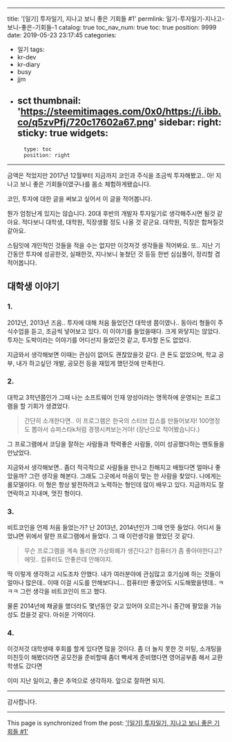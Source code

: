 
---
title: '[일기] 투자일기, 지나고 보니 좋은 기회들 #1'
permlink: 일기-투자일기-지나고-보니-좋은-기회들-1
catalog: true
toc_nav_num: true
toc: true
position: 9999
date: 2019-05-23 23:17:45
categories:
- 일기
tags:
- kr-dev
- kr-diary
- busy
- jjm
- sct
thumbnail: 'https://steemitimages.com/0x0/https://i.ibb.co/q5zvPfj/720c17602a67.png'
sidebar:
    right:
        sticky: true
widgets:
    -
        type: toc
        position: right
---



금액은 적었지만 2017년 12월부터 지금까지 코인과 주식을 조금씩 투자해봤고.. 아! 지나고 보니 좋은 기회들이였구나를 몸소 체험하게됐습니다. 

코인, 투자에 대한 글을 써보고 싶어서 이 글을 적어봅니다.

뭔가 엄청난게 있지는 않습니다. 
20대 후반의 개발자 투자일기로 생각해주시면 될것 같아요.
적다보니 대학생, 대학원, 직장생활 정도 나올 것 같군요.
대학원, 직장은 합쳐질것 같아요.

스팀잇에 개인적인 것들을 적을 수는 없지만 이것저것 생각들을 적어봐요.
또.. 지난 기간동안 투자에 성공한것, 실패한것, 지나보니 놓쳤던 것 등등 한번 심심풀이, 정리할 겸 적어봅니다.

## 대학생 이야기

### 1.
2012년, 2013년 즈음.. 투자에 대해 처음 들었던건 대학생 쯤이였나.. 
동아리 형들이 주식수업을 듣고, 조금씩 넣어보고 있다. 이 이야기를 들었을때다. 크게 와닿지는 않았다.
투자는 도박이라는 이야기를 어디선지 들었던것 같고, 투자할 돈도 없었다. 

지금와서 생각해보면 이때는 관심이 없어도 괜찮았을것 같다. 큰 돈도 없었으며, 학교 공부, 내가 하고싶던 개발, 공모전 등을 재밌게 했던것에 만족한다.

### 2.
대학교 3학년쯤인가
그때 나는 소프트웨어 인재 양성이라는 명목하에 운영되는 프로그램을 할 기회가 생겼었다. 
> 간단히 소개한다면.. 이 프로그램은 한국의 스티브 잡스를 만들어보자! 100명정도 뽑아서 슈퍼스타k처럼 경쟁시켜보는거야! (장난으로 적어봤습니다.)
 
그 프로그램에서 코딩을 잘하는 사람들과 학력좋은 사람들, 이미 성공했다하는 멘토들을 만났었다. 

지금와서 생각해보면.. 좀더 적극적으로 사람들을 만나고 친해지고 배웠다면 얼마나 좋았을까? 그런 생각을 해본다.
그래도 그곳에서 마음이 맞는 한 사람을 찾았다. 나에게는 롤모델이다. 이 형은 항상 발전하려고 노력하는 형인데 많이 배우고 있다. 지금까지도 잘 연락하고 지내며, 멋진 형이다.

### 3.
비트코인을 언제 처음 들었는가? 
난 2013년, 2014년인가 그때 언뜻 들었다. 어디서 들었냐면 위에서 말한 프로그램에서 들었다.
그 때 이런생각을 했었던 것 같다.
> 무슨 프로그램을 계속 돌리면 가상화폐가 생긴다고? 컴퓨터가 좀 좋아야한다고? 에잇.. 컴퓨터도 안좋은데 안해야지.

딱 이렇게 생각하고 시도조차 안했다. 
내가 여러분야에 관심많고 호기심에 하는 것들이 얼마나 많은데..
이때 이걸 시도를 안해보다니... 컴퓨터만 좋았어도 시도해봤을텐데.. ㅋㅋㅋ 그런 생각을 비트코인이 뜨고 했다.

물론 2014년에 채굴을 했더라도 몇년동안 갖고 있어야 오르는거니 중간에 팔았을 가능성도 컸을것 같다. 아쉬운 기억이다.

### 4.
이것저것 대학생때 후회를 할게 있다면 많을 것이다. 
좀 더 놀지 못한 것
미팅, 소개팅을 미친듯이 해봤더라면
공모전을 준비할때 좀더 빡세게 준비했다면
영어공부좀 해서 교환학생도 갔다면

이미 지난 일이고, 
좋은 추억으로 생각하자.
앞으로 잘하면 되지.

---

감사합니다.


- - -

This page is synchronized from the post: ['[일기] 투자일기, 지나고 보니 좋은 기회들 #1'](https://steempeak.com/@jacobyu/1)
